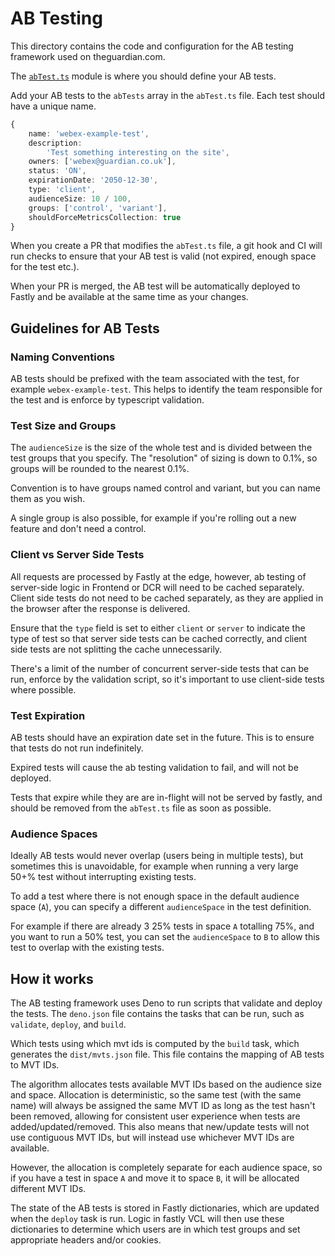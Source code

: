 # AB Testing

This directory contains the code and configuration for the AB testing framework used on theguardian.com.

The [`abTest.ts`](./abTest.ts) module is where you should define your AB tests.

Add your AB tests to the `abTests` array in the `abTest.ts` file. Each test should have a unique name.

```ts
{
	name: 'webex-example-test',
	description:
		'Test something interesting on the site',
	owners: ['webex@guardian.co.uk'],
	status: 'ON',
	expirationDate: '2050-12-30',
	type: 'client',
	audienceSize: 10 / 100,
	groups: ['control', 'variant'],
	shouldForceMetricsCollection: true
}
```

When you create a PR that modifies the `abTest.ts` file, a git hook and CI will run checks to ensure that your AB test is valid (not expired, enough space for the test etc.).

When your PR is merged, the AB test will be automatically deployed to Fastly and be available at the same time as your changes.

## Guidelines for AB Tests

### Naming Conventions

AB tests should be prefixed with the team associated with the test, for example `webex-example-test`. This helps to identify the team responsible for the test and is enforce by typescript validation.

### Test Size and Groups

The `audienceSize` is the size of the whole test and is divided between the test groups that you specify. The "resolution" of sizing is down to 0.1%, so groups will be rounded to the nearest 0.1%.

Convention is to have groups named control and variant, but you can name them as you wish.

A single group is also possible, for example if you're rolling out a new feature and don't need a control.

### Client vs Server Side Tests

All requests are processed by Fastly at the edge, however, ab testing of server-side logic in Frontend or DCR will need to be cached separately. Client side tests do not need to be cached separately, as they are applied in the browser after the response is delivered.

Ensure that the `type` field is set to either `client` or `server` to indicate the type of test so that server side tests can be cached correctly, and client side tests are not splitting the cache unnecessarily.

There's a limit of the number of concurrent server-side tests that can be run, enforce by the validation script, so it's important to use client-side tests where possible.

### Test Expiration

AB tests should have an expiration date set in the future. This is to ensure that tests do not run indefinitely.

Expired tests will cause the ab testing validation to fail, and will not be deployed.

Tests that expire while they are are in-flight will not be served by fastly, and should be removed from the `abTest.ts` file as soon as possible.

### Audience Spaces

Ideally AB tests would never overlap (users being in multiple tests), but sometimes this is unavoidable, for example when running a very large 50+% test without interrupting existing tests.

To add a test where there is not enough space in the default audience space (`A`), you can specify a different `audienceSpace` in the test definition.

For example if there are already 3 25% tests in space `A` totalling 75%, and you want to run a 50% test, you can set the `audienceSpace` to `B` to allow this test to overlap with the existing tests.

## How it works

The AB testing framework uses Deno to run scripts that validate and deploy the tests. The `deno.json` file contains the tasks that can be run, such as `validate`, `deploy`, and `build`.

Which tests using which mvt ids is computed by the `build` task, which generates the `dist/mvts.json` file. This file contains the mapping of AB tests to MVT IDs.

The algorithm allocates tests available MVT IDs based on the audience size and space. Allocation is deterministic, so the same test (with the same name) will always be assigned the same MVT ID as long as the test hasn't been removed, allowing for consistent user experience when tests are added/updated/removed. This also means that new/update tests will not use contiguous MVT IDs, but will instead use whichever MVT IDs are available.

However, the allocation is completely separate for each audience space, so if you have a test in space `A` and move it to space `B`, it will be allocated different MVT IDs.

The state of the AB tests is stored in Fastly dictionaries, which are updated when the `deploy` task is run. Logic in fastly VCL will then use these dictionaries to determine which users are in which test groups and set appropriate headers and/or cookies.
